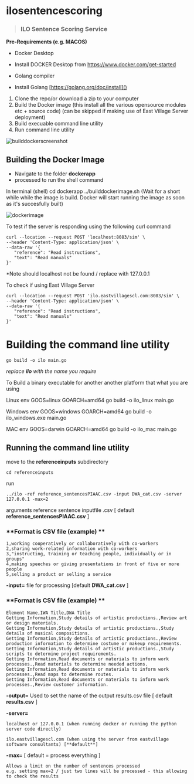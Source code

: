 # ilosentencescoring
> ###  ILO Sentence Scoring Service


**Pre-Requirements (e.g. MACOS)**
- Docker Desktop 
- Install DOCKER Desktop from https://www.docker.com/get-started

- Golang compiler 
- Install Golang [https://golang.org/doc/install]()



1. Clone the repo/or download a zip to your computer
2. Build the Docker image (this install all the various opensource modules etc + source code) (can be skipped if making use of East Village Server deployment)
3. Build execuable command line utility
4. Run command line utility





![builddockerscreenshot](https://user-images.githubusercontent.com/11387813/140821719-b97e1a99-8b82-4c8a-a5f4-032cad562f28.png)





## **Building the Docker Image**
- Navigate to the folder **dockerapp** 
- processed to run the shell command

In terminal (shell) 
cd dockerapp
../builddockerimage.sh
(Wait for a short while while the image is build. Docker will start running the image as soon as it's succesfully built)


![dockerimage](https://user-images.githubusercontent.com/11387813/140822400-2a70cdc9-6215-4484-bdeb-d09d492d0e3c.png)

To test if the server is responding using the following curl command

	curl --location --request POST 'localhost:8083/sim' \
	--header 'Content-Type: application/json' \
	--data-raw '{
	   "reference": "Read instructions",
	   "text": "Read manuals"
	}'

*Note should localhost not be found / replace with 127.0.0.1

To check if using East Village Server

	curl --location --request POST 'ilo.eastvillagescl.com:8083/sim' \
	--header 'Content-Type: application/json' \
	--data-raw '{
	   "reference": "Read instructions",
	   "text": "Read manuals"
	}'




# **Building the command line utility**

	go build -o ilo main.go 
	
 _replace **ilo** with the name you require_

To Build a binary executable for another another platform that what you are using

Linux 
env GOOS=linux GOARCH=amd64 go build -o ilo_linux main.go

Windows
env GOOS=windows GOARCH=amd64 go build -o ilo_windows.exe main.go

MAC
env GOOS=darwin GOARCH=amd64 go build -o ilo_mac main.go

## **Running the command line utility**

move to the **referenceinputs** subdirectory

	cd referenceinputs

run

	../ilo -ref reference_sentencesPIAAC.csv -input DWA_cat.csv -server 127.0.0.1 -max=2



arguments
<ref> reference sentence inputfile .csv [ default **reference_sentencesPIAAC.csv** ]

### **Format is CSV file (example) **
 
	1,working cooperatively or collaboratively with co-workers
	2,sharing work-related information with co-workers
	3,"instructing, training or teaching people, individually or in groups"
	4,making speeches or giving presentations in front of five or more people
	5,selling a product or selling a service
 
 
**-input=** file for processing [default **DWA_cat.csv** ]
 
 
### **Format is CSV file (example) **
 
	Element Name,IWA Title,DWA Title
	Getting Information,Study details of artistic productions.,Review art or design materials.
	Getting Information,Study details of artistic productions.,Study details of musical compositions.
	Getting Information,Study details of artistic productions.,Review production information to determine costume or makeup requirements.
	Getting Information,Study details of artistic productions.,Study scripts to determine project requirements.
	Getting Information,Read documents or materials to inform work processes.,Read materials to determine needed actions.
	Getting Information,Read documents or materials to inform work processes.,Read maps to determine routes.
	Getting Information,Read documents or materials to inform work processes.,Review customer information.


**-output=**  Used to set the name of the output results.csv file [ default **results.csv** ]
 
  
 
**-server=**  

	localhost or 127.0.0.1 (when running docker or running the python server code directly)
	
	ilo.eastvillagescl.com (when using the server from eastvillage software consultants) [**default**]
 
 
**-max=** [ default = process everything ]

	Allows a limit on the number of sentences processed 
	e.g. setting max=2 / just two lines will be processed - this allowing to check the results
 


